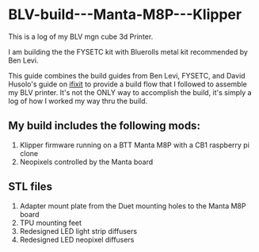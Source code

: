 # BLV-build---Manta-M8P---Klipper

This is a log of my BLV mgn cube 3d Printer.

I am building the the FYSETC kit with Bluerolls metal kit recommended by Ben Levi. 


This guide combines the build guides from Ben Levi, FYSETC, and David Husolo's guide on [ifixit]([url](https://www.ifixit.com/Device/BLV_MGN_Cube)) to provide a build flow that I followed to assemble my BLV printer. It's not the ONLY way to accomplish the build, it's simply a log of how I worked my way thru the build. 


## My build includes the following mods:

1. Klipper firmware running on a BTT Manta M8P with a CB1 raspberry pi clone
2. Neopixels controlled by the Manta board

## STL files
1. Adapter mount plate from the Duet mounting holes to the Manta M8P board
2. TPU mounting feet
3. Redesigned LED light strip diffusers
4. Redesigned LED neopixel diffusers
